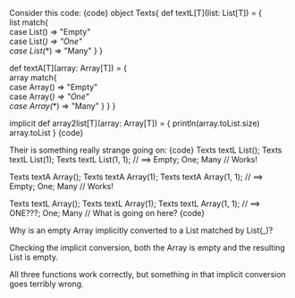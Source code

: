 Consider this code:
{code}
object Texts{
  def textL[T](list: List[T]) = {     
    list match{                        
      case List() => "Empty"              
      case List(_) => "One"      
      case List(_*) => "Many"
    }
  }

  def textA[T](array: Array[T]) = {     
    array match{                        
      case Array() => "Empty"              
      case Array(_) => "One"      
      case Array(_*) => "Many"
    }
  }
}

implicit def array2list[T](array: Array[T]) = {
  println(array.toList.size)
  array.toList
}
{code}

Their is something really strange going on:
{code}
Texts textL List(); Texts textL List(1); Texts textL List(1, 1);
// ==> Empty; One; Many // Works!

Texts textA Array(); Texts textA Array(1); Texts textA Array(1, 1);
// ==> Empty; One; Many // Works!

Texts textL Array(); Texts textL Array(1); Texts textL Array(1, 1);
// ==> ONE???; One; Many // What is going on here?
{code}

Why is an empty Array implicitly converted to a List matched by List(_)?

Checking the implicit conversion, both the Array is empty and the resulting List is empty.

All three functions work correctly, but something in that implicit conversion goes terribly wrong.



